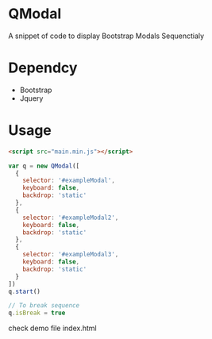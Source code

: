 # QModal
A snippet of code to display Bootstrap Modals Sequenctialy

# Dependcy
- Bootstrap
- Jquery
# Usage
```html
<script src="main.min.js"></script>
```
```js
var q = new QModal([
  {
    selector: '#exampleModal',
    keyboard: false,
    backdrop: 'static'
  }, 
  {
    selector: '#exampleModal2',
    keyboard: false,
    backdrop: 'static'
  },
  {
    selector: '#exampleModal3',
    keyboard: false,
    backdrop: 'static'
  }
])
q.start()

// To break sequence
q.isBreak = true
```
check demo file index.html
